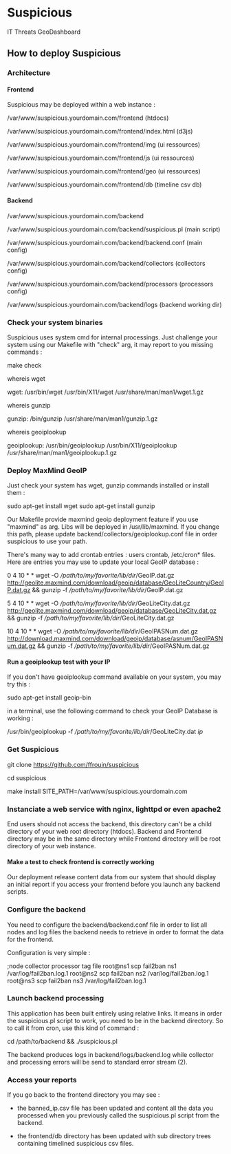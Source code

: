 # Suspicious

IT Threats GeoDashboard

## How to deploy Suspicious

### Architecture

#### Frontend

Suspicious may be deployed within a web instance :

/var/www/suspicious.yourdomain.com/frontend (htdocs)

/var/www/suspicious.yourdomain.com/frontend/index.html (d3js)

/var/www/suspicious.yourdomain.com/frontend/img (ui ressources)

/var/www/suspicious.yourdomain.com/frontend/js (ui ressources)

/var/www/suspicious.yourdomain.com/frontend/geo (ui ressources)

/var/www/suspicious.yourdomain.com/frontend/db (timeline csv db)

#### Backend

/var/www/suspicious.yourdomain.com/backend

/var/www/suspicious.yourdomain.com/backend/suspicious.pl (main script)

/var/www/suspicious.yourdomain.com/backend/backend.conf (main config)

/var/www/suspicious.yourdomain.com/backend/collectors (collectors config)

/var/www/suspicious.yourdomain.com/backend/processors (processors config)

/var/www/suspicious.yourdomain.com/backend/logs (backend working dir)

### Check your system binaries

Suspicious uses system cmd for internal processings. Just challenge your
system using our Makefile with "check" arg, it may report to you missing
commands :

make check

whereis wget

wget: /usr/bin/wget /usr/bin/X11/wget /usr/share/man/man1/wget.1.gz

whereis gunzip

gunzip: /bin/gunzip /usr/share/man/man1/gunzip.1.gz

whereis geoiplookup

geoiplookup: /usr/bin/geoiplookup /usr/bin/X11/geoiplookup /usr/share/man/man1/geoiplookup.1.gz

### Deploy MaxMind GeoIP

Just check your system has wget, gunzip commands installed or install them :

sudo apt-get install wget
sudo apt-get install gunzip

Our Makefile provide maxmind geoip deployment feature if you use "maxmind" as
arg. Libs will be deployed in /usr/lib/maxmind. If you change this path,
please update backend/collectors/geoiplookup.conf file in order suspicious
to use your path.

There's many way to add crontab entries : users crontab, /etc/cron* files. Here are
entries you may use to update your local GeoIP database :

0 4 10 * * wget -O */path/to/my/favorite/lib/dir*/GeoIP.dat.gz http://geolite.maxmind.com/download/geoip/database/GeoLiteCountry/GeoIP.dat.gz && gunzip -f */path/to/my/favorite/lib/dir*/GeoIP.dat.gz

5 4 10 * * wget -O */path/to/my/favorite/lib/dir*/GeoLiteCity.dat.gz http://geolite.maxmind.com/download/geoip/database/GeoLiteCity.dat.gz && gunzip -f */path/to/my/favorite/lib/dir*/GeoLiteCity.dat.gz

10 4 10 * * wget -O */path/to/my/favorite/lib/dir*/GeoIPASNum.dat.gz http://download.maxmind.com/download/geoip/database/asnum/GeoIPASNum.dat.gz && gunzip -f */path/to/my/favorite/lib/dir*/GeoIPASNum.dat.gz

#### Run a geoiplookup test with your IP

If you don't have geoiplookup command available on your system, you may try this :

sudo apt-get install geoip-bin

in a terminal, use the following command to check your GeoIP Database is working :

/usr/bin/geoiplookup -f */path/to/my/favorite/lib/dir*/GeoLiteCity.dat *ip*

### Get Suspicious

git clone https://github.com/ffrouin/suspicious

cd suspicious

make install SITE_PATH=/var/www/suspicious.yourdomain.com

### Instanciate a web service with nginx, lighttpd or even apache2

End users should not access the backend, this directory can't be a child directory
of your web root directory (htdocs). Backend and Frontend directory may be in the
same directory while Frontend directory will be root directory of your web instance.

#### Make a test to check frontend is correctly working

Our deployment release content data from our system that should display
an initial report if you access your frontend before you launch any backend
scripts.

### Configure the backend

You need to configure the backend/backend.conf file in order to list
all nodes and log files the backend needs to retrieve in order to format
the data for the frontend.

Configuration is very simple :

;node	collector	processor	tag		file
root@ns1	scp		fail2ban	ns1		/var/log/fail2ban.log.1
root@ns2	scp		fail2ban	ns2		/var/log/fail2ban.log.1
root@ns3	scp		fail2ban	ns3		/var/log/fail2ban.log.1

### Launch backend processing

This application has been built entirely using relative links. It means in
order the suspicious.pl script to work, you need to be in the backend
directory. So to call it from cron, use this kind of command :

cd /path/to/backend && ./suspicious.pl

The backend produces logs in backend/logs/backend.log while collector
and processing errors will be send to standard error stream (2).

### Access your reports

If you go back to the frontend directory you may see :

* the banned_ip.csv file has been updated and content all the data you
processed when you previously called the suspicious.pl script from
the backend.

* the frontend/db directory has been updated with sub directory trees
containing timelined suspicious csv files.

